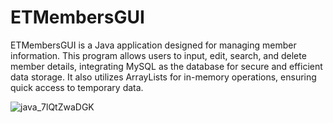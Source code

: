 # ETMembersGUI
ETMembersGUI is a Java application designed for managing member information. This program allows users to input, edit, search, and delete member details, integrating MySQL as the database for secure and efficient data storage. It also utilizes ArrayLists for in-memory operations, ensuring quick access to temporary data.

![java_7lQtZwaDGK](https://github.com/user-attachments/assets/b390ddf9-f7f8-49c8-8483-c07ba27d0ddc)
